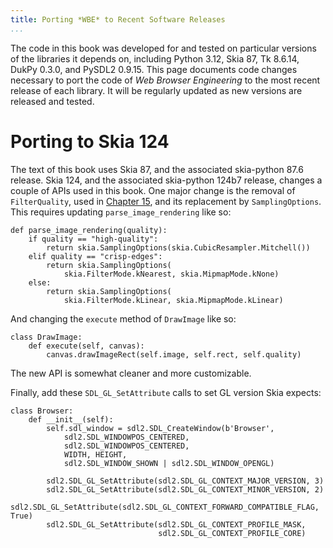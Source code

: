 ```yaml
---
title: Porting *WBE* to Recent Software Releases
...
```


The code in this book was developed for and tested on particular
versions of the libraries it depends on, including Python 3.12, Skia
87, Tk 8.6.14, DukPy 0.3.0, and PySDL2 0.9.15. This page documents
code changes necessary to port the code of *Web Browser Engineering*
to the most recent release of each library. It will be regularly
updated as new versions are released and tested.

Porting to Skia 124
===================

The text of this book uses Skia 87, and the associated skia-python
87.6 release. Skia 124, and the associated skia-python 124b7 release,
changes a couple of APIs used in this book. One major change is the
removal of `FilterQuality`, used in [Chapter 15](embeds.md), and its
replacement by `SamplingOptions`. This requires updating
`parse_image_rendering` like so:

``` {.python}
def parse_image_rendering(quality):
    if quality == "high-quality":
        return skia.SamplingOptions(skia.CubicResampler.Mitchell())
    elif quality == "crisp-edges":
        return skia.SamplingOptions(
            skia.FilterMode.kNearest, skia.MipmapMode.kNone)
    else:
        return skia.SamplingOptions(
            skia.FilterMode.kLinear, skia.MipmapMode.kLinear)
```

And changing the `execute` method of `DrawImage` like so:

``` {.python}
class DrawImage:
    def execute(self, canvas):
        canvas.drawImageRect(self.image, self.rect, self.quality)
```

The new API is somewhat cleaner and more customizable.

Finally, add these `SDL_GL_SetAttribute` calls to set GL version Skia
expects:

```
class Browser:
    def __init__(self):
        self.sdl_window = sdl2.SDL_CreateWindow(b'Browser',
            sdl2.SDL_WINDOWPOS_CENTERED,
            sdl2.SDL_WINDOWPOS_CENTERED,
            WIDTH, HEIGHT,
            sdl2.SDL_WINDOW_SHOWN | sdl2.SDL_WINDOW_OPENGL)

        sdl2.SDL_GL_SetAttribute(sdl2.SDL_GL_CONTEXT_MAJOR_VERSION, 3)
        sdl2.SDL_GL_SetAttribute(sdl2.SDL_GL_CONTEXT_MINOR_VERSION, 2)
        sdl2.SDL_GL_SetAttribute(sdl2.SDL_GL_CONTEXT_FORWARD_COMPATIBLE_FLAG, True)
        sdl2.SDL_GL_SetAttribute(sdl2.SDL_GL_CONTEXT_PROFILE_MASK,
                                 sdl2.SDL_GL_CONTEXT_PROFILE_CORE)
```
 
